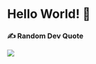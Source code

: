 
# Hello World! 👋


### ✍️ Random Dev Quote
![](https://quotes-github-readme.vercel.app/api?type=horizontal&theme=radical)
